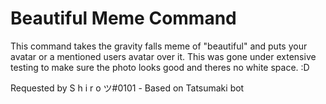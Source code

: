 # Beautiful Meme Command
This command takes the gravity falls meme of "beautiful" and puts your avatar or a mentioned users avatar over it.
This was gone under extensive testing to make sure the photo looks good and theres no white space. :D

Requested by S h i r o ツ#0101 - Based on Tatsumaki bot